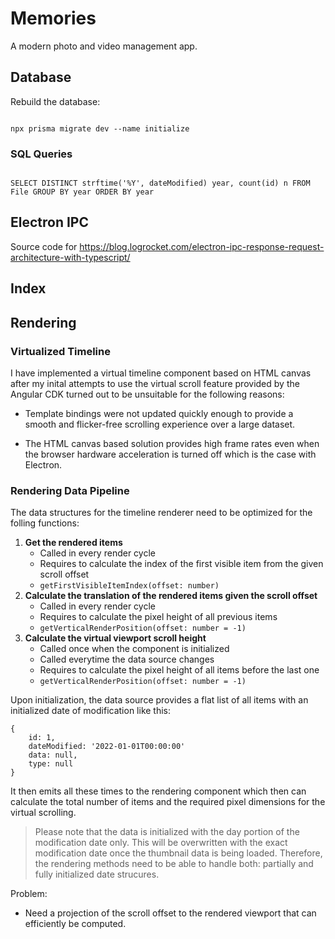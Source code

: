 # Memories

A modern photo and video management app.

## Database
Rebuild the database:

<code>
npx prisma migrate dev --name initialize
</code>

### SQL Queries
<code>
SELECT DISTINCT strftime('%Y', dateModified) year, count(id) n FROM File GROUP BY year ORDER BY year
</code>

## Electron IPC
Source code for https://blog.logrocket.com/electron-ipc-response-request-architecture-with-typescript/

## Index

## Rendering

### Virtualized Timeline
I have implemented a virtual timeline component based on HTML canvas after my inital attempts to use the virtual scroll feature provided by the Angular CDK turned out to be unsuitable for the following reasons:

- Template bindings were not updated quickly enough to provide a smooth and flicker-free scrolling experience over a large dataset.

- The HTML canvas based solution provides high frame rates even when the browser hardware acceleration is turned off which is the case with Electron.

### Rendering Data Pipeline
The data structures for the timeline renderer need to be optimized for the folling functions:

1. **Get the rendered items**
   - Called in every render cycle
   - Requires to calculate the index of the first visible item from the given scroll offset
   - <code>getFirstVisibleItemIndex(offset: number)</code>
1. **Calculate the translation of the rendered items given the scroll offset**
   - Called in every render cycle
   - Requires to calculate the pixel height of all previous items
   - <code>getVerticalRenderPosition(offset: number = -1)</code>
1. **Calculate the virtual viewport scroll height**
   - Called once when the component is initialized
   - Called everytime the data source changes
   - Requires to calculate the pixel height of all items before the last one
   - <code>getVerticalRenderPosition(offset: number = -1)</code>

Upon initialization, the data source provides a flat list of all items with an initialized date of modification like this:

```
{
    id: 1,
    dateModified: '2022-01-01T00:00:00'
    data: null,
    type: null
}
```

It then emits all these times to the rendering component which then can calculate the total number of items and the required pixel dimensions for the virtual scrolling.

<blockquote>
Please note that the data is initialized with the day portion of the modification date only. This will be overwritten with the exact modification date once the thumbnail data is being loaded. Therefore, the rendering methods need to be able to handle both: partially and fully initialized date strucures.
</blockquote>

Problem:

- Need a projection of the scroll offset to the rendered viewport that can efficiently be computed.

